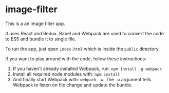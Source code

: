 # image-filter

This is a an image filter app.

It uses React and Redux. Babel and Webpack are used to convert the code to ES5 and bundle it to single file.

To run the app, just open ```index.html``` which is inside the ```public``` directory.

If you want to play around with the code, follow these instructions:

1. If you haven't already installed Webpack, run: ```npm install -g webpack```
2. Install all required node modules with: ```npm install```
3. And finally start Webpack with: ```webpack -w```. The ```-w``` argument tells Webpack to listen on file change and update the bundle.